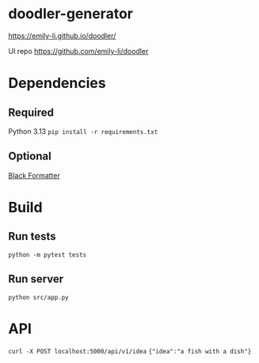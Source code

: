 # doodler-generator

https://emily-li.github.io/doodler/

UI repo https://github.com/emily-li/doodler

# Dependencies

## Required

Python 3.13
`pip install -r requirements.txt`

## Optional

[Black Formatter](https://marketplace.visualstudio.com/items?itemName=ms-python.black-formatter)

# Build

## Run tests
`python -m pytest tests`

## Run server
`python src/app.py`

# API

`curl -X POST localhost:5000/api/v1/idea`
`{"idea":"a fish with a dish"}`
